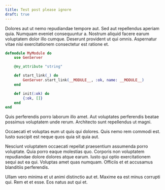 ```yaml
---
title: Test post please ignore
draft: true
---
```


Dolores aut ut nemo repudiandae tempore aut. Sed aut repellendus aperiam quia. Numquam eveniet consequuntur a. Nostrum aliquid facere earum voluptatem dolor illo cumque. Deserunt provident ut qui omnis. Aspernatur vitae nisi exercitationem consectetur est ratione et.

```elixir
defmodule MyModule do
    use GenServer

    @my_attribute "string"

    def start_link(_) do
        GenServer.start_link(__MODULE__, :ok, name: __MODULE__)
    end

    def init(:ok) do
        {:ok, []}
    end
end
```

Quis perferendis porro laborum illo amet. Aut voluptates perferendis beatae possimus voluptatem unde rerum. Architecto sunt repellendus ut magni.

Occaecati et voluptas eum ut quis qui dolores. Quis nemo rem commodi est. Iusto suscipit est neque quos quia sit quia aut.

Nesciunt voluptatem occaecati repellat praesentium assumenda porro voluptate. Quia porro eaque molestias quo. Corporis non voluptatem repudiandae dolore dolores atque earum. Iusto qui optio exercitationem sequi aut ea qui. Voluptas amet quas numquam. Officiis et et accusamus blanditiis perferendis.

Ullam vero minima et ut animi distinctio aut et. Maxime ea est minus corrupti qui. Rem et et esse. Eos natus aut qui et.

